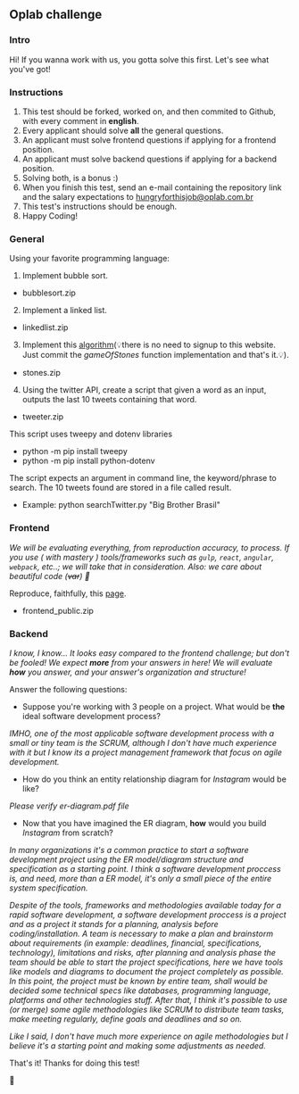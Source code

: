 ## Oplab challenge

### Intro

Hi! If you wanna work with us, you gotta solve this first. Let's see what you've got!

### Instructions

1. This test should be forked, worked on, and then commited to Github, with every comment in **english**.
2. Every applicant should solve **all** the general questions.
3. An applicant must solve frontend questions if applying for a frontend position.
4. An applicant must solve backend questions if applying for a backend position.
5. Solving both, is a bonus :)
6. When you finish this test, send an e-mail containing the repository link and the salary expectations to <hungryforthisjob@oplab.com.br>
7. This test's instructions should be enough.
8. Happy Coding!

### General
Using your favorite programming language:

1. Implement bubble sort.
- bubblesort.zip

2. Implement a linked list.
- linkedlist.zip

3. Implement this [algorithm](https://www.hackerrank.com/challenges/game-of-stones-1)(💡️there is no need to signup to this website. Just commit the _gameOfStones_ function implementation and that's it.💡️).
- stones.zip

4. Using the twitter API, create a script that given a word as an input, outputs the last 10 tweets containing that word.
- tweeter.zip

This script uses tweepy and dotenv libraries
- python -m pip install tweepy
- python -m pip install python-dotenv

The script expects an argument in command line, the keyword/phrase to search. The 10 tweets found are stored in a file called result.
- Example: python searchTwitter.py "Big Brother Brasil"

### Frontend

_We will be evaluating everything, from reproduction accuracy, to process. If you use ( with mastery ) tools/frameworks such as `gulp`, `react`, `angular`, `webpack`, etc..; we will take that in consideration. Also: we care about beautiful code (~~var~~) 👾_

Reproduce, faithfully, this [page]( http://ydirection.com/Aria/index-3.html ).

- frontend_public.zip

### Backend

_I know, I know... It looks easy compared to the frontend challenge; but don't be fooled! We expect **more** from your answers in here! We will evaluate **how** you answer, and your answer's organization and structure!_

Answer the following questions:
- Suppose you're working with 3 people on a project. What would be **the** ideal software development process?

_IMHO, one of the most applicable software development process with a small or tiny team is the SCRUM, although I don't have much experience with it but I know its a project management framework that focus on agile development._

- How do you think an entity relationship diagram for _Instagram_ would be like?

_Please verify er-diagram.pdf file_

- Now that you have imagined the ER diagram, **how** would you build _Instagram_ from scratch?

_In many organizations it's a common practice to start a software development project using the ER model/diagram structure and specification as a starting point. I think a software development proccess is, and need, more than a ER model, it's only a small piece of the entire system specification._

_Despite of the tools, frameworks and methodologies available today for a rapid software development, a software development proccess is a project and as a project it stands for a planning, analysis before coding/installation. A team is necessary to make a plan and brainstorm about requirements (in example: deadlines, financial, specifications, technology), limitations and risks, after planning and analysis phase the team should be able to start the project specifications, here we have tools like models and diagrams to document the project completely as possible. In this point, the project must be known by entire team, shall would be decided some technical specs like databases, programming language, platforms and other technologies stuff. After that, I think it's possible to use (or merge) some agile methodologies like SCRUM to distribute team tasks, make meeting regularly, define goals and deadlines and so on._

_Like I said, I don't have much more experience on agile methodologies but I believe it's a starting point and making some adjustments as needed._

That's it! Thanks for doing this test!

🚀
